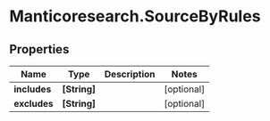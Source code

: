 # Manticoresearch.SourceByRules

## Properties

Name | Type | Description | Notes
------------ | ------------- | ------------- | -------------
**includes** | **[String]** |  | [optional] 
**excludes** | **[String]** |  | [optional] 


